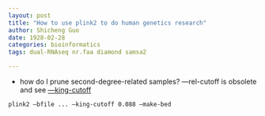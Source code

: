 ```yaml
---
layout: post
title: "How to use plink2 to do human genetics research"
author: Shicheng Guo
date: 1928-02-28
categories: bioinformatics
tags: dual-RNAseq nr.faa diamond samsa2

---
```


* how do I prune second-degree-related samples?  —rel-cutoff is obsolete and see [—king-cutoff](https://www.cog-genomics.org/plink/2.0/distance#make_king)

```
plink2 —bfile ... —king-cutoff 0.088 —make-bed
```
